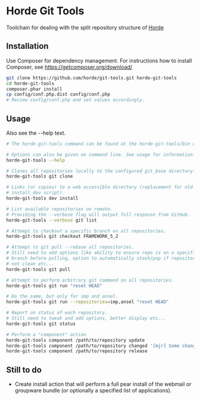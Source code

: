 Horde Git Tools
===============

Toolchain for dealing with the split repository structure of
[Horde](https://github.com/horde)

Installation
------------

Use Composer for dependency management. For instructions how to install
Composer, see https://getcomposer.org/download/

```sh
git clone https://github.com/horde/git-tools.git horde-git-tools
cd horde-git-tools
composer.phar install
cp config/conf.php.dist config/conf.php
# Review config/conf.php and set values accordingly.
```
Usage
-----

Also see the --help text.

```sh
# The horde-git-tools command can be found at the horde-git-tools/bin directory.

# Options can also be given on command line. See usage for information.
horde-git-tools --help

# Clones all repositories locally to the configured git_base directory.
horde-git-tools git clone

# Links (or copies) to a web accessible directory (replacement for old
# install_dev script).
horde-git-tools dev install

# List available repositories on remote.
# Providing the --verbose flag will output full response from GitHub.
horde-git-tools --verbose git list

# Attempt to checkout a specific branch on all repositories.
horde-git-tools git checkout FRAMEWORK_5_2

# Attempt to git pull --rebase all repositories.
# Still need to add options like ability to ensure repo is on a specific
# branch before pulling, option to automatically stash/pop if repository is
# not clean etc...
horde-git-tools git pull

# Attempt to perform arbitrary git command on all repositories.
horde-git-tools git run "reset HEAD"

# Do the same, but only for imp and ansel.
horde-git-tools git run --repositories=imp,ansel "reset HEAD"

# Report on status of each repository.
# Still need to tweak and add options, better display etc...
horde-git-tools git status

# Perform a "component" action
horde-git-tools component /path/to/repository update
horde-git-tools component /path/to/repository changed '[mjr] Some change'
horde-git-tools component /path/to/repository release
```

Still to do
-----------

-  Create install action that will perform a full pear install of the webmail or
   groupware bundle (or optionally a specified list of applications).


